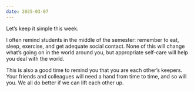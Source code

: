 ```yaml
---
date: 2025-03-07
---
```


Let’s keep it simple this week.
 
I often remind students in the middle of the semester: remember to eat, sleep,
exercise, and get adequate social contact.  None of this will change what’s
going on in the world around you, but appropriate self-care will help you deal
with the world.
 
This is also a good time to remind you that you are each other’s keepers.  Your
friends and colleagues will need a hand from time to time, and so will you.  We
all do better if we can lift each other up.
